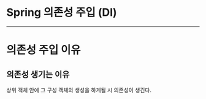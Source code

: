 # Spring 의존성 주입 (DI)
----------------------
# 의존성 주입 이유
## 의존성 생기는 이유 

상위 객체 안에 그 구성 객체의 생성을 하게될 시 의존성이 생긴다.